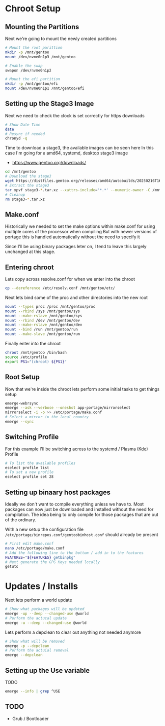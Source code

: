# Chroot Setup

## Mounting the Partitions

Next we're going to mount the newly created partitions

```bash
# Mount the root parittion
mkdir -p /mnt/gentoo
mount /dev/nvme0n1p3 /mnt/gentoo

# Enable the swap
swapon /dev/nvme0n1p2

# Mount the efi partition
mkdir -p /mnt/gentoo/efi
mount /dev/nvme0n1p1 /mnt/gentoo/efi
```

## Setting up the Stage3 Image

Next we need to check the clock is set correctly for https downloads
```bash
# Show Date Time
date
# Resync if needed
chronyd -q
```

Time to download a stage3, the available images can be seen here
In this case I'm going for a amd64, systemd, desktop stage3 image

  * https://www.gentoo.org/downloads/

```bash
cd /mnt/gentoo
# Download the stage3
wget https://distfiles.gentoo.org/releases/amd64/autobuilds/20250216T164837Z/stage3-amd64-desktop-systemd-20250216T164837Z.tar.xz
# Extract the stage3
tar xpvf stage3-*.tar.xz --xattrs-include='*.*' --numeric-owner -C /mnt/gentoo
# Cleanup
rm stage3-*.tar.xz
```


## Make.conf

Historically we needed to set the make options within make.conf for using multiple cores of the processor when compiling
But with newer versions of portage this is handled automatically without the need to specify it

Since I'll be using binary packages leter on, I tend to leave this largely unchanged at this stage.


## Entering chroot

Lets copy across resolve.conf for when we enter into the chroot
```bash
cp --dereference /etc/resolv.conf /mnt/gentoo/etc/
```

Next lets bind some of the proc and other directories into the new root
```bash
mount --types proc /proc /mnt/gentoo/proc
mount --rbind /sys /mnt/gentoo/sys
mount --make-rslave /mnt/gentoo/sys
mount --rbind /dev /mnt/gentoo/dev
mount --make-rslave /mnt/gentoo/dev
mount --bind /run /mnt/gentoo/run
mount --make-slave /mnt/gentoo/run
```

Finally enter into the chroot
```bash
chroot /mnt/gentoo /bin/bash
source /etc/profile
export PS1="(chroot) ${PS1}"
```


## Root Setup

Now that we're inside the chroot lets perform some initial tasks to get things setup
```bash
emerge-webrsync
emerge --ask --verbose --oneshot app-portage/mirrorselect
mirrorselect -i -o >> /etc/portage/make.conf
# Select a mirror in the local country
emerge --sync
```

## Switching Profile

For this example I'll be switching across to the systemd / Plasma (Kde) Profile

```bash
# To list the available profiles
eselect profile list
# To set a new profile
eselect profile set 28
```

## Setting up binaary host packages

Ideally we don't want to compile everything unless we have to.
Most packages can now just be downloaded and installed without the need for compilation.
The idea being to only compile for those packages that are out of the ordinary.

With a new setup the configuration file `/etc/portage/binrepos.conf/gentoobinhost.conf` should already be present

```bash
# First edit make.conf
nano /etc/portage/make.conf
# Add the following line to the bottom / add in to the features
FEATURES="${FEATURES} getbinpkg"
# Next generate the GPG Keys needed locally
getuto
```

# Updates / Installs

Next lets perform a world update
```bash
# Show what packages will be updated
emerge -up --deep --changed-use @world
# Perform the actucal update
emerge -u --deep --changed-use @world
```

Lets perform a depclean to clear out anything not needed anymore
```bash
# Show what will be removed
emerge -p --depclean
# Perform the actuial removal
emerge --depclean
```




## Setting up the Use variable

TODO

```bash
emerge --info | grep ^USE
```

## TODO

  * Grub / Bootloader

